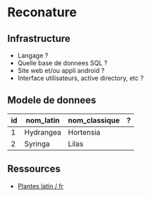 # Reconature

## Infrastructure

- Langage ?
- Quelle base de donnees SQL ?
- Site web et/ou appli android ?
- Interface utilisateurs, active directory, etc ?

## Modele de donnees

| id  | nom_latin | nom_classique | ?   |
| --- | --------- | ------------- | --- |
| 1   | Hydrangea | Hortensia     |     |
| 2   | Syringa   | Lilas         |     |

## Ressources

- [Plantes latin / fr](https://tecfa.unige.ch/perso/lombardf/calvin/teaching/botanic-latin-fr/conversion-fr-latin.htm)
